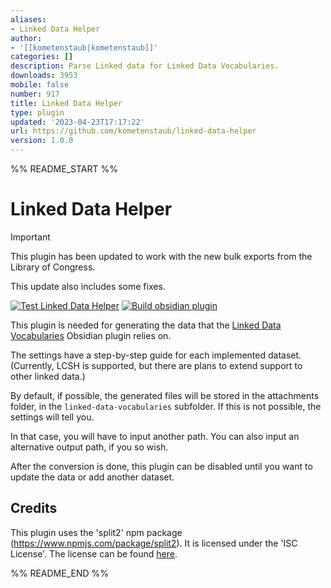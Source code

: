 ```yaml
---
aliases:
- Linked Data Helper
author:
- '[[kometenstaub|kometenstaub]]'
categories: []
description: Parse Linked data for Linked Data Vocabularies.
downloads: 3953
mobile: false
number: 917
title: Linked Data Helper
type: plugin
updated: '2023-04-23T17:17:22'
url: https://github.com/kometenstaub/linked-data-helper
version: 1.0.0
---
```


%% README_START %%

# Linked Data Helper

> [!important]
> 
> This plugin has been updated to work with the new bulk exports from the Library of Congress. 
> 
> This update also includes some fixes.

[![Test Linked Data Helper](https://github.com/kometenstaub/linked-data-helper/actions/workflows/test.yml/badge.svg)](https://github.com/kometenstaub/linked-data-helper/actions/workflows/test.yml)
[![Build obsidian plugin](https://github.com/kometenstaub/linked-data-helper/actions/workflows/releases.yml/badge.svg)](https://github.com/kometenstaub/linked-data-helper/actions/workflows/releases.yml)

This plugin is needed for generating the data that the [Linked Data Vocabularies](https://github.com/kometenstaub/obsidian-linked-data-vocabularies) Obsidian plugin relies on.

The settings have a step-by-step guide for each implemented dataset. (Currently, LCSH is supported, but there are plans to extend support to other linked data.)

By default, if possible, the generated files will be stored in the attachments folder, in the `linked-data-vocabularies` subfolder. If this is not possible, the settings will tell you.

In that case, you will have to input another path. You can also input an alternative output path, if you so wish.

After the conversion is done, this plugin can be disabled until you want to update the data or add another dataset.

## Credits

This plugin uses the 'split2' npm package (https://www.npmjs.com/package/split2). It is licensed under the 'ISC License'. The license can be found [here](https://github.com/kometenstaub/linked-data-helper/blob/main/esbuild.js).


%% README_END %%